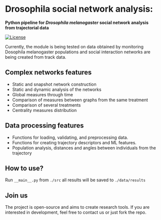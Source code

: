 # Drosophila social network analysis: 

**Python pipeline for *Drosophila melanogaster* social network analysis from trajectorial data**

[![License](https://img.shields.io/badge/license-BSD--3%20Clause-green)](https://github.com/milanXpetrovic/my_module/blob/main/LICENSE.md)

Currently, the module is being tested on data obtained by monitoring Dosophila melanogaster populations and social interaction networks are being created from track data.

## Complex networks features

- Static and snapshot network construction
- Static and dynamic analysis of the networks
- Global measures through time
- Comparison of measures between graphs from the same treatment
- Comparison of several treatments
- Centrality measures distribution

## Data processing features

- Functions for loading, validating, and preprocessing data.
- Functions for creating trajectory descriptors and ML features.
- Population analysis, distances and angles between individuals from the trajectory

## How to use?

Run `__main__.py` from `./src` all results will be saved to `./data/results`

## Join us
The project is open-source and aims to create research tools. If you are interested in development, feel free to contact us or just fork the repo.
